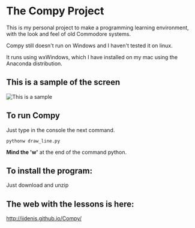 # The Compy Project

This is my personal project to make a programming learning environment,
with the look and feel of old Commodore systems.

Compy still doesn't run on Windows and I haven't tested it on linux.

It runs using wxWindows, which I have installed on my mac using the Anaconda distribution.

This is a sample of the screen
-------------------------------
![This is a sample](https://jjdenis.github.io/Compy/img/print_hello_world.png)


To run Compy
--------------

 Just type in the console the next command.

    pythonw draw_line.py

**Mind the 'w'** at the end of the command python.


To install the program:
------------------------

  Just download and unzip


The web with the lessons is here:
------------------------------------------

  http://jjdenis.github.io/Compy/

